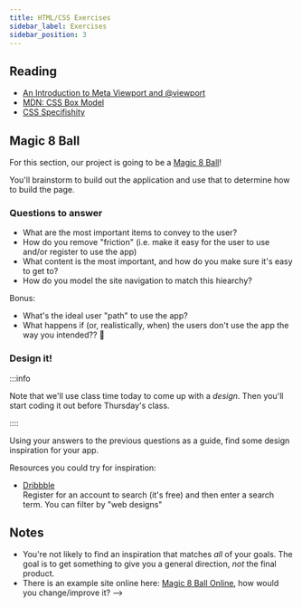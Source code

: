 ```yaml
---
title: HTML/CSS Exercises
sidebar_label: Exercises
sidebar_position: 3
---
```


<!-- markdownlint-disable no-inline-html no-trailing punctuation -->

## Reading

- [An Introduction to Meta Viewport and @viewport](https://dev.opera.com/articles/an-introduction-to-meta-viewport-and-viewport/)
- [MDN: CSS Box Model](https://developer.mozilla.org/en-US/docs/Learn/CSS/Building_blocks/The_box_model)
- [CSS Specifishity](https://specifishity.com/)

## Magic 8 Ball

For this section, our project is going to be a [Magic 8 Ball](https://en.wikipedia.org/wiki/Magic_8_Ball)!

You'll brainstorm to build out the application and use that to determine how to build the page.

### Questions to answer

- What are the most important items to convey to the user?
- How do you remove "friction" (i.e. make it easy for the user to use and/or register to use the app)
- What content is the most important, and how do you make sure it's easy to get to?
- How do you model the site navigation to match this hiearchy?

Bonus:

- What's the ideal user "path" to use the app?
- What happens if (or, realistically, when) the users don't use the app the way you intended?? 🤔

### Design it!

:::info

Note that we'll use class time today to come up with a _design_.  Then you'll start coding it out before Thursday's class.

::::

Using your answers to the previous questions as a guide, find some design inspiration for your app.

Resources you could try for inspiration:

- [Dribbble](https://dribbble.com/)
  <br/>Register for an account to search (it's free) and then enter a search term. You can filter by "web designs"

## Notes

- You're not likely to find an inspiration that matches _all_ of your goals. The goal is to get something to give you a general direction, _not_ the final product.
- There is an example site online here: [Magic 8 Ball Online](https://magic-8ball.com/), how would you change/improve it? -->
